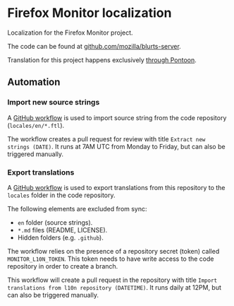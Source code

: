 # Firefox Monitor localization

Localization for the Firefox Monitor project.

The code can be found at [github.com/mozilla/blurts-server](https://github.com/mozilla/blurts-server).

Translation for this project happens exclusively [through Pontoon](https://pontoon.mozilla.org/projects/firefox-monitor-website/).

## Automation

### Import new source strings

A [GitHub workflow](https://github.com/mozilla-l10n/monitor-website-l10n/blob/main/.github/workflows/import.yaml) is used to import source string from the code repository (`locales/en/*.ftl`).

The workflow creates a pull request for review with title `Extract new strings (DATE)`. It runs at 7AM UTC from Monday to Friday, but can also be triggered manually.

### Export translations

A [GitHub workflow](https://github.com/mozilla-l10n/monitor-website-l10n/blob/main/.github/workflows/export.yaml) is used to export translations from this repository to the `locales` folder in the code repository.

The following elements are excluded from sync:
* `en` folder (source strings).
* `*.md` files (README, LICENSE).
* Hidden folders (e.g. `.github`).

The workflow relies on the presence of a repository secret (token) called `MONITOR_L10N_TOKEN`. This token needs to have write access to the code repository in order to create a branch.

This workflow will create a pull request in the repository with title `Import translations from l10n repository (DATETIME)`. It runs daily at 12PM, but can also be triggered manually.
